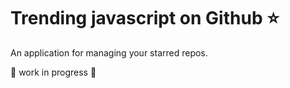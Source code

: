 # Trending javascript on Github ⭐

An application for managing your starred repos.

🚧 work in progress 🚧

